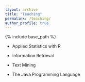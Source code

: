```yaml
---
layout: archive
title: "Teaching"
permalink: /teaching/
author_profile: true
---
```


{% include base_path %}

* Applied Statistics with R

* Information Retrieval

* Text Mining

* The Java Programming Language
